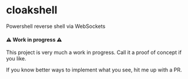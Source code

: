 # cloakshell
Powershell reverse shell via WebSockets

#### ⚠️ Work in progress ⚠️
This project is very much a work in progress. Call it a proof of concept if you
like.

If you know better ways to implement what you see, hit me up with a PR.
